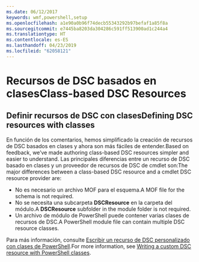 ```yaml
---
ms.date: 06/12/2017
keywords: wmf,powershell,setup
ms.openlocfilehash: a1e90a0b96f74decb55343292b97befaf1a85f8a
ms.sourcegitcommit: e7445ba8203da304286c591ff513900ad1c244a4
ms.translationtype: HT
ms.contentlocale: es-ES
ms.lasthandoff: 04/23/2019
ms.locfileid: "62058121"
---
```

# <a name="class-based-dsc-resources"></a><span data-ttu-id="4bde2-102">Recursos de DSC basados en clases</span><span class="sxs-lookup"><span data-stu-id="4bde2-102">Class-based DSC Resources</span></span>

## <a name="defining-dsc-resources-with-classes"></a><span data-ttu-id="4bde2-103">Definir recursos de DSC con clases</span><span class="sxs-lookup"><span data-stu-id="4bde2-103">Defining DSC resources with classes</span></span>

<span data-ttu-id="4bde2-104">En función de los comentarios, hemos simplificado la creación de recursos de DSC basados en clases y ahora son más fáciles de entender.</span><span class="sxs-lookup"><span data-stu-id="4bde2-104">Based on feedback, we’ve made authoring class-based DSC resources simpler and easier to understand.</span></span>
<span data-ttu-id="4bde2-105">Las principales diferencias entre un recurso de DSC basado en clases y un proveedor de recursos de DSC de cmdlet son:</span><span class="sxs-lookup"><span data-stu-id="4bde2-105">The major differences between a class-based DSC resource and a cmdlet DSC resource provider are:</span></span>

* <span data-ttu-id="4bde2-106">No es necesario un archivo MOF para el esquema.</span><span class="sxs-lookup"><span data-stu-id="4bde2-106">A MOF file for the schema is not required.</span></span>
* <span data-ttu-id="4bde2-107">No se necesita una subcarpeta **DSCResource** en la carpeta del módulo.</span><span class="sxs-lookup"><span data-stu-id="4bde2-107">A **DSCResource** subfolder in the module folder is not required.</span></span>
* <span data-ttu-id="4bde2-108">Un archivo de módulo de PowerShell puede contener varias clases de recursos de DSC.</span><span class="sxs-lookup"><span data-stu-id="4bde2-108">A PowerShell module file can contain multiple DSC resource classes.</span></span>

<span data-ttu-id="4bde2-109">Para más información, consulte [Escribir un recurso de DSC personalizado con clases de PowerShell](https://msdn.microsoft.com/powershell/dsc/authoringresource).</span><span class="sxs-lookup"><span data-stu-id="4bde2-109">For more information, see [Writing a custom DSC resource with PowerShell classes](https://msdn.microsoft.com/powershell/dsc/authoringresource).</span></span>
